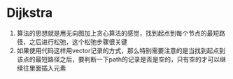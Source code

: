 # Dijkstra
1. 算法的思想就是用无向图加上贪心算法的感觉，找到起点到每个节点的最短路径，之后进行松弛，这个松弛步骤很关键
2. 如果使用代码这样用vector记录的方式，那么特别需要注意的是当找到起点到该点的最短路径之后，要判断一下path的记录是否是空的，只有空的才可以继续往里面插入元素